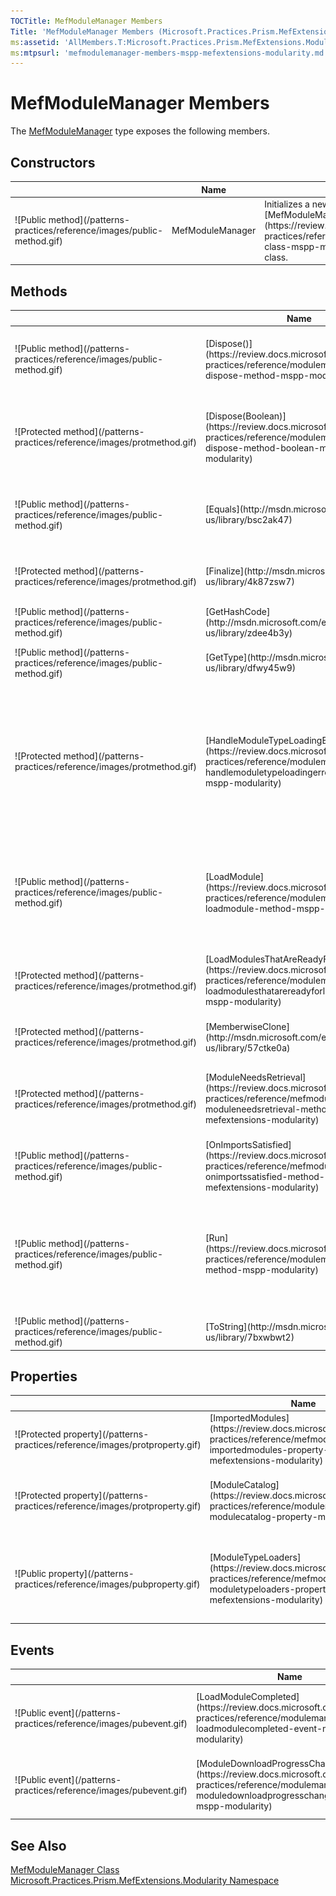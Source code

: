 ```yaml
---
TOCTitle: MefModuleManager Members
Title: 'MefModuleManager Members (Microsoft.Practices.Prism.MefExtensions.Modularity)'
ms:assetid: 'AllMembers.T:Microsoft.Practices.Prism.MefExtensions.Modularity.MefModuleManager'
ms:mtpsurl: 'mefmodulemanager-members-mspp-mefextensions-modularity.md'
---
```


# MefModuleManager Members

The [MefModuleManager](https://review.docs.microsoft.com/patterns-practices/reference/mefmodulemanager-class-mspp-mefextensions-modularity) type exposes the following members.

## Constructors


<table>
<thead>
<tr class="header">
<th> </th>
<th>Name</th>
<th>Description</th>
</tr>
</thead>
<tbody>
<tr class="odd">
<td>![Public method](/patterns-practices/reference/images/public-method.gif)</td>
<td>MefModuleManager</td>
<td><div class="summary">
Initializes a new instance of the [MefModuleManager](https://review.docs.microsoft.com/patterns-practices/reference/mefmodulemanager-class-mspp-mefextensions-modularity) class.
</div></td>
</tr>
</tbody>
</table>

## Methods

<table>
<thead>
<tr class="header">
<th> </th>
<th>Name</th>
<th>Description</th>
</tr>
</thead>
<tbody>
<tr class="odd">
<td>![Public method](/patterns-practices/reference/images/public-method.gif)</td>
<td>[Dispose()](https://review.docs.microsoft.com/patterns-practices/reference/modulemanager-dispose-method-mspp-modularity)</td>
<td><div class="summary">
Performs application-defined tasks associated with freeing, releasing, or resetting unmanaged resources.
</div>
(Inherited from [ModuleManager](https://review.docs.microsoft.com/patterns-practices/reference/modulemanager-class-mspp-modularity).)</td>
</tr>
<tr class="even">
<td>![Protected method](/patterns-practices/reference/images/protmethod.gif)</td>
<td>[Dispose(Boolean)](https://review.docs.microsoft.com/patterns-practices/reference/modulemanager-dispose-method-boolean-mspp-modularity)</td>
<td><div class="summary">
Disposes the associated [IModuleTypeLoader](https://review.docs.microsoft.com/patterns-practices/reference/imoduletypeloader-interface-mspp-modularity)s.
</div>
(Inherited from [ModuleManager](https://review.docs.microsoft.com/patterns-practices/reference/modulemanager-class-mspp-modularity).)</td>
</tr>
<tr class="odd">
<td>![Public method](/patterns-practices/reference/images/public-method.gif)</td>
<td>[Equals](http://msdn.microsoft.com/en-us/library/bsc2ak47)</td>
<td><div class="summary">
Determines whether the specified [Object](http://msdn.microsoft.com/en-us/library/e5kfa45b) is equal to the current [Object](http://msdn.microsoft.com/en-us/library/e5kfa45b).
</div>
(Inherited from [Object](http://msdn.microsoft.com/en-us/library/e5kfa45b).)</td>
</tr>
<tr class="even">
<td>![Protected method](/patterns-practices/reference/images/protmethod.gif)</td>
<td>[Finalize](http://msdn.microsoft.com/en-us/library/4k87zsw7)</td>
<td><div class="summary">
Allows an object to try to free resources and perform other cleanup operations before it is reclaimed by garbage collection.
</div>
(Inherited from [Object](http://msdn.microsoft.com/en-us/library/e5kfa45b).)</td>
</tr>
<tr class="odd">
<td>![Public method](/patterns-practices/reference/images/public-method.gif)</td>
<td>[GetHashCode](http://msdn.microsoft.com/en-us/library/zdee4b3y)</td>
<td><div class="summary">
Serves as a hash function for a particular type.
</div>
(Inherited from [Object](http://msdn.microsoft.com/en-us/library/e5kfa45b).)</td>
</tr>
<tr class="even">
<td>![Public method](/patterns-practices/reference/images/public-method.gif)</td>
<td>[GetType](http://msdn.microsoft.com/en-us/library/dfwy45w9)</td>
<td><div class="summary">
Gets the [Type](http://msdn.microsoft.com/en-us/library/42892f65) of the current instance.
</div>
(Inherited from [Object](http://msdn.microsoft.com/en-us/library/e5kfa45b).)</td>
</tr>
<tr class="odd">
<td>![Protected method](/patterns-practices/reference/images/protmethod.gif)</td>
<td>[HandleModuleTypeLoadingError](https://review.docs.microsoft.com/patterns-practices/reference/modulemanager-handlemoduletypeloadingerror-method-mspp-modularity)</td>
<td><div class="summary">
Handles any exception occurred in the module typeloading process, logs the error using the [ILoggerFacade](https://review.docs.microsoft.com/patterns-practices/reference/iloggerfacade-interface-mspp-logging) and throws a [ModuleTypeLoadingException](https://review.docs.microsoft.com/patterns-practices/reference/moduletypeloadingexception-class-mspp-modularity). This method can be overridden to provide a different behavior.
</div>
(Inherited from [ModuleManager](https://review.docs.microsoft.com/patterns-practices/reference/modulemanager-class-mspp-modularity).)</td>
</tr>
<tr class="even">
<td>![Public method](/patterns-practices/reference/images/public-method.gif)</td>
<td>[LoadModule](https://review.docs.microsoft.com/patterns-practices/reference/modulemanager-loadmodule-method-mspp-modularity)</td>
<td><div class="summary">
Loads and initializes the module on the [ModuleCatalog](https://review.docs.microsoft.com/patterns-practices/reference/modulemanager-modulecatalog-property-mspp-modularity) with the name moduleName.
</div>
(Inherited from [ModuleManager](https://review.docs.microsoft.com/patterns-practices/reference/modulemanager-class-mspp-modularity).)</td>
</tr>
<tr class="odd">
<td>![Protected method](/patterns-practices/reference/images/protmethod.gif)</td>
<td>[LoadModulesThatAreReadyForLoad](https://review.docs.microsoft.com/patterns-practices/reference/modulemanager-loadmodulesthatarereadyforload-method-mspp-modularity)</td>
<td><div class="summary">
Loads the modules that are not intialized and have their dependencies loaded.
</div>
(Inherited from [ModuleManager](https://review.docs.microsoft.com/patterns-practices/reference/modulemanager-class-mspp-modularity).)</td>
</tr>
<tr class="even">
<td>![Protected method](/patterns-practices/reference/images/protmethod.gif)</td>
<td>[MemberwiseClone](http://msdn.microsoft.com/en-us/library/57ctke0a)</td>
<td><div class="summary">
Creates a shallow copy of the current [Object](http://msdn.microsoft.com/en-us/library/e5kfa45b).
</div>
(Inherited from [Object](http://msdn.microsoft.com/en-us/library/e5kfa45b).)</td>
</tr>
<tr class="odd">
<td>![Protected method](/patterns-practices/reference/images/protmethod.gif)</td>
<td>[ModuleNeedsRetrieval](https://review.docs.microsoft.com/patterns-practices/reference/mefmodulemanager-moduleneedsretrieval-method-mspp-mefextensions-modularity)</td>
<td><div class="summary">
Checks if the module needs to be retrieved before it's initialized.
</div>
(Overrides [ModuleManager.ModuleNeedsRetrieval(ModuleInfo)](https://review.docs.microsoft.com/patterns-practices/reference/modulemanager-moduleneedsretrieval-method-mspp-modularity).)</td>
</tr>
<tr class="even">
<td>![Public method](/patterns-practices/reference/images/public-method.gif)</td>
<td>[OnImportsSatisfied](https://review.docs.microsoft.com/patterns-practices/reference/mefmodulemanager-onimportssatisfied-method-mspp-mefextensions-modularity)</td>
<td><div class="summary">
Called when a part's imports have been satisfied and it is safe to use.
</div></td>
</tr>
<tr class="odd">
<td>![Public method](/patterns-practices/reference/images/public-method.gif)</td>
<td>[Run](https://review.docs.microsoft.com/patterns-practices/reference/modulemanager-run-method-mspp-modularity)</td>
<td><div class="summary">
Initializes the modules marked as [WhenAvailable](https://review.docs.microsoft.com/patterns-practices/reference/initializationmode-enumeration-mspp-modularity) on the [ModuleCatalog](https://review.docs.microsoft.com/patterns-practices/reference/modulemanager-modulecatalog-property-mspp-modularity).
</div>
(Inherited from [ModuleManager](https://review.docs.microsoft.com/patterns-practices/reference/modulemanager-class-mspp-modularity).)</td>
</tr>
<tr class="even">
<td>![Public method](/patterns-practices/reference/images/public-method.gif)</td>
<td>[ToString](http://msdn.microsoft.com/en-us/library/7bxwbwt2)</td>
<td><div class="summary">
Returns a string that represents the current object.
</div>
(Inherited from [Object](http://msdn.microsoft.com/en-us/library/e5kfa45b).)</td>
</tr>
</tbody>
</table>

## Properties

<table>
<thead>
<tr class="header">
<th> </th>
<th>Name</th>
<th>Description</th>
</tr>
</thead>
<tbody>
<tr class="odd">
<td>![Protected property](/patterns-practices/reference/images/protproperty.gif)</td>
<td>[ImportedModules](https://review.docs.microsoft.com/patterns-practices/reference/mefmodulemanager-importedmodules-property-mspp-mefextensions-modularity)</td>
<td><div class="summary">
Gets or sets the modules to be imported.
</div></td>
</tr>
<tr class="even">
<td>![Protected property](/patterns-practices/reference/images/protproperty.gif)</td>
<td>[ModuleCatalog](https://review.docs.microsoft.com/patterns-practices/reference/modulemanager-modulecatalog-property-mspp-modularity)</td>
<td><div class="summary">
The module catalog specified in the constructor.
</div>
(Inherited from [ModuleManager](https://review.docs.microsoft.com/patterns-practices/reference/modulemanager-class-mspp-modularity).)</td>
</tr>
<tr class="odd">
<td>![Public property](/patterns-practices/reference/images/pubproperty.gif)</td>
<td>[ModuleTypeLoaders](https://review.docs.microsoft.com/patterns-practices/reference/mefmodulemanager-moduletypeloaders-property-mspp-mefextensions-modularity)</td>
<td><div class="summary">
Gets or sets the type loaders used by the module manager.
</div>
(Overrides [ModuleManager.ModuleTypeLoaders](https://review.docs.microsoft.com/patterns-practices/reference/modulemanager-moduletypeloaders-property-mspp-modularity).)</td>
</tr>
</tbody>
</table>

## Events

<table>
<thead>
<tr class="header">
<th> </th>
<th>Name</th>
<th>Description</th>
</tr>
</thead>
<tbody>
<tr class="odd">
<td>![Public event](/patterns-practices/reference/images/pubevent.gif)</td>
<td>[LoadModuleCompleted](https://review.docs.microsoft.com/patterns-practices/reference/modulemanager-loadmodulecompleted-event-mspp-modularity)</td>
<td><div class="summary">
Raised when a module is loaded or fails to load.
</div>
(Inherited from [ModuleManager](https://review.docs.microsoft.com/patterns-practices/reference/modulemanager-class-mspp-modularity).)</td>
</tr>
<tr class="even">
<td>![Public event](/patterns-practices/reference/images/pubevent.gif)</td>
<td>[ModuleDownloadProgressChanged](https://review.docs.microsoft.com/patterns-practices/reference/modulemanager-moduledownloadprogresschanged-event-mspp-modularity)</td>
<td><div class="summary">
Raised repeatedly to provide progress as modules are loaded in the background.
</div>
(Inherited from [ModuleManager](https://review.docs.microsoft.com/patterns-practices/reference/modulemanager-class-mspp-modularity).)</td>
</tr>
</tbody>
</table>

## See Also

[MefModuleManager Class](https://review.docs.microsoft.com/patterns-practices/reference/mefmodulemanager-class-mspp-mefextensions-modularity)  
[Microsoft.Practices.Prism.MefExtensions.Modularity Namespace](https://review.docs.microsoft.com/patterns-practices/reference/mspp-mefextensions-modularity-namespace)  